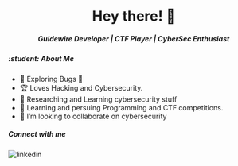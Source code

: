 <h1 align="center">Hey there! 👋 </h1>

<h5 align="center"> Guidewire Developer | CTF Player | CyberSec Enthusiast </h5>

<h5>:student: About Me </h5>

- 🤔 Exploring Bugs :smiling_face_with_tear:
- :trophy: Loves Hacking and Cybersecurity.
- 🔭 Researching and Learning cybersecurity stuff
- 🌱 Learning and persuing Programming and CTF competitions.
- :bicyclist: I’m looking to collaborate on cybersecurity
 
<h5> Connect with me </h5>
<a href="https://www.linkedin.com/in/tanuj-dey/" rel="nofollow noreferrer" style="text-decoration: none;">
    <img src="https://i.stack.imgur.com/gVE0j.png" alt="linkedin" >
</a>

